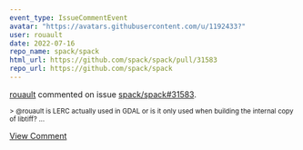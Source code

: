 ```yaml
---
event_type: IssueCommentEvent
avatar: "https://avatars.githubusercontent.com/u/1192433?"
user: rouault
date: 2022-07-16
repo_name: spack/spack
html_url: https://github.com/spack/spack/pull/31583
repo_url: https://github.com/spack/spack
---
```


<a href='https://github.com/rouault' target='_blank'>rouault</a> commented on issue <a href='https://github.com/spack/spack/pull/31583' target='_blank'>spack/spack#31583</a>.

<small>> @rouault is LERC actually used in GDAL or is it only used when building the internal copy of libtiff?...</small>

<a href='https://github.com/spack/spack/pull/31583' target='_blank'>View Comment</a>